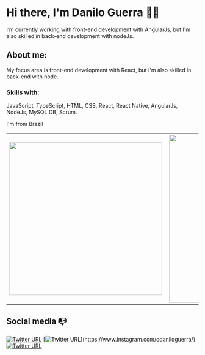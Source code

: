 # Hi there, I'm Danilo Guerra 👋🏾
I’m currently working with front-end development with AngularJs, but I'm also skilled in back-end development with nodeJs.


## About me: 
My focus area is front-end development with React, but I'm also skilled in back-end with node. 

### Skills with: 
JavaScript, TypeScript, HTML, CSS, React, React Native, AngularJs, NodeJs, MySQL DB, Scrum.

I'm from Brazil

<center>
<table>
  <tr>
      <td><img width="400px" align="left" src="https://github-readme-stats.vercel.app/api/top-langs/?username=odaniloguerra&hide=html&layout=compact&theme=dark" /></td>
      <td><img width="440px" align="left" src="https://github-readme-stats.vercel.app/api?username=odaniloguerra&theme=dark&show_icons=true" /></td>
  </tr>  
</table>
</center>


## Social media :mailbox_with_no_mail:

[![Twitter URL](https://img.shields.io/twitter/url?color=%231DA1F2&label=follow&logo=twitter&logoColor=%231DA1F2&style=flat-square&url=https%3A%2F%2Fwww.reddit.com%2Fuser%2FFatChicken277)](https://twitter.com/odaniloguerra)
[![Twitter URL](https://img.shields.io/twitter/url?color=%23fb3958&label=follow&logo=instagram&logoColor=%23fb3958&style=flat-square&url=https%3A%2F%2Fwww.instagram.com%2Falejorc_)](https://www.instagram.com/odaniloguerra/)
[![Twitter URL](https://img.shields.io/twitter/url?color=%230072b1&label=connect&logo=linkedin&logoColor=%230072b1&style=flat-square&url=https%3A%2F%2Fwww.linkedin.com%2Fin%2Falejandro-ramirez-ciceros%2F)](https://www.linkedin.com/in/danilo-guerra/)
